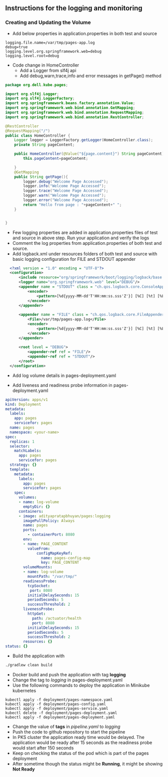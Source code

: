 ## Instructions for the logging and monitoring

### Creating and Updating the Volume
- Add below properties in application.properties in both test and source
```properties
logging.file.name=/var/tmp/pages-app.log
debug=true
logging.level.org.springframework.web=debug
logging.level.root=debug
```
- Code change in HomeController
  * Add a Logger from slf4j api
  * Add  debug,warn,trace,info and error messages in getPage() method
```java
package org.dell.kube.pages;

import org.slf4j.Logger;
import org.slf4j.LoggerFactory;
import org.springframework.beans.factory.annotation.Value;
import org.springframework.web.bind.annotation.GetMapping;
import org.springframework.web.bind.annotation.RequestMapping;
import org.springframework.web.bind.annotation.RestController;

@RestController
@RequestMapping("/")
public class HomeController {
    Logger logger = LoggerFactory.getLogger(HomeController.class);
    private String pageContent;

    public HomeController(@Value("${page.content}") String pageContent){
        this.pageContent=pageContent;

    }
    @GetMapping
    public String getPage(){
        logger.debug("Welcome Page Accessed");
        logger.info("Welcome Page Accessed");
        logger.trace("Welcome Page Accessed");
        logger.warn("Welcome Page Accessed");
        logger.error("Welcome Page Accessed");
        return "Hello from page : "+pageContent+" ";
    }


}
```
- Few logging properties are added in application.properties files of test and source in above step. Run your application and verify the logs
- Comment the log properties from application.properties  of both test and source.
- Add logback.xml under resources folders of both test and source with basic logging configuration for FILE and STDOUT appender
```xml
  <?xml version = "1.0" encoding = "UTF-8"?>
  <configuration>
      <include resource="org/springframework/boot/logging/logback/base.xml"/>
      <logger name="org.springframework.web" level="DEBUG"/>
      <appender name = "STDOUT" class = "ch.qos.logback.core.ConsoleAppender">
          <encoder>
              <pattern>[%d{yyyy-MM-dd'T'HH:mm:ss.sss'Z'}] [%C] [%t] [%L] [%-5p] %m%n</pattern>
          </encoder>
      </appender>
  
      <appender name = "FILE" class = "ch.qos.logback.core.FileAppender">
          <File>/var/tmp/pages-app.log</File>
          <encoder>
              <pattern>[%d{yyyy-MM-dd'T'HH:mm:ss.sss'Z'}] [%C] [%t] [%L] [%-5p] %m%n</pattern>
          </encoder>
      </appender>
  
      <root level = "DEBUG">
          <appender-ref ref = "FILE"/>
          <appender-ref ref = "STDOUT"/>
      </root>
  </configuration>
```
- Add log volume details in pages-deployment.yaml
  
- Add liveness and readiness probe information in pages-deployment.yaml
```yaml
apiVersion: apps/v1
kind: Deployment
metadata:
  labels:
    app: pages
    servicefor: pages
  name: pages
  namespace: <your-name>
spec:
  replicas: 1
  selector:
    matchLabels:
      app: pages
      servicefor: pages
  strategy: {}
  template:
    metadata:
      labels:
        app: pages
        servicefor: pages
    spec:
      volumes:
      - name: log-volume
        emptyDir: {}
      containers:
      - image: adityapratapbhuyan/pages:logging
        imagePullPolicy: Always
        name: pages
        ports:
          - containerPort: 8080
        env:
        - name: PAGE_CONTENT
          valueFrom:
              configMapKeyRef:
                name: pages-config-map
                key: PAGE_CONTENT
        volumeMounts:
        - name: log-volume
          mountPath: "/var/tmp/"
        readinessProbe:
          tcpSocket:
           port: 8080
          initialDelaySeconds: 15
          periodSeconds: 5
          successThreshold: 2
        livenessProbe:
          httpGet:
            path: /actuator/health
            port: 8080
          initialDelaySeconds: 15
          periodSeconds: 5
          successThreshold: 2
        resources: {}
status: {}
```
- Build the application with 
```sh
./gradlew clean build
```
- Docker build and push the application with tag **logging**
- Change the tag to *logging* in pages-deployment.yaml
- Use the following commands to deploy the application in Minikube kubernetes
```shell script
kubectl apply -f deployment/pages-namespace.yaml
kubectl apply -f deployment/pages-config.yaml
kubectl apply -f deployment/pages-service.yaml
kubectl delete -f deployment/pages-deployment.yaml
kubectl apply -f deployment/pages-deployment.yaml
```
- Change the value of **tags** in *pipeline.yaml* to *logging* 
- Push the code to github repository to start the pipeline
- In PKS cluster the application ready time would be delayed. The application would be ready after 15 seconds as the readiness probe would start after 150 seconds
- Keep on checking the status of the pod which is part of the pages deployment
- After sometime though the status might be **Running**, it might be showing **Not Ready**